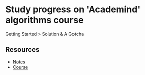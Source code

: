 # Study progress on 'Academind' algorithms course

Getting Started > Solution & A Gotcha

## Resources

- [Notes](http://simp.ly/p/9V7bh2)
- [Course](https://pro.academind.com/courses/913203)
